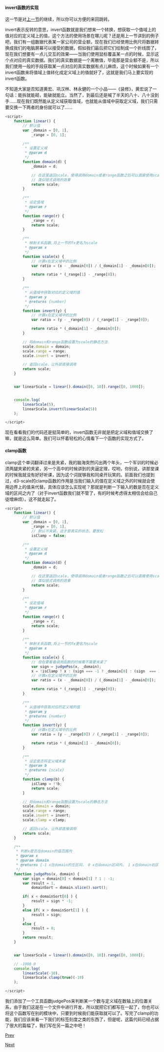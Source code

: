 #### invert函数的实现

这一节是对[上一节](README.md)的继续，所以你可以方便的来回跳转。

invert表示反转的意思，invert函数就是我们想来一个转换，想获取一个值域上的值对应的定义域上的值，这个方法的使用场景在哪儿呢？还是用上一节讲到的例子吧，我们有一组数据代表某一家公司的营业额，现在我们已经使用比例尺将数据转换成我们的电脑屏幕可以接受的数据，假如我们最后把它们绘制成一个折线图了，现在我们想要有一点儿交互的效果——当我们使用鼠标覆盖某一点的时候，显示这个点对应的真实数据。我们的真实数据是一个离散值，毕竟那是营业额不是，所以我们使用一般的手段获取某一点对应的真实数据有点儿麻烦，这个时候如果有一个invert函数来将值域上值转化成定义域上的值就好了，这就是我们马上要实现的invert函数。

不知道大家是否知道黄宏、巩汉林、林永健的一个小品——《装修》，黄宏说了一句话：能拆就能砌，能破就能立。当然了，到最后还是喊了半天的八十、八十没到手……现在我们既然能从定义域获取值域，也就能从值域中获取定义域，我们只需要交换一下两者的身份就可以了……

```Javascript
<script>
    function linear() {
        // 默认值
        var _domain = [0, 1],
            _range = [0, 1];

        /**
         * 设置定义域
         * @param d
         */
        function domain(d) {
            _domain = d;

            // 在这里返回scale，使得调用domain或者range函数之后可以直接使用scale函数来求解
            // 类似链式调用的效果
            return scale;
        }

        /**
         * 设定值域
         * @param r
         */
        function range(r) {
            _range = r;
            return scale;
        }

        /**
         * 映射关系函数,将上一节的fx更名为scale
         * @param x
         */
        function scale(x) {
            // 计算x在定义域中的比例
            var ratio = (x - _domain[0]) / (_domain[1] - _domain[0]);

            return ratio * (_range[1] - _range[0]);
        }

        /**
         * 从值域中获取对应的定义域的值
         * @param y
         * @returns {number}
         */
        function invert(y) {
            // 计算x在定义域中的比例
            var ratio = (y - _range[0]) / (_range[1] - _range[0]);

            return ratio * (_domain[1] - _domain[0]);
        }

        // 将domain和range函数设置为scale的静态方法
        scale.domain = domain;
        scale.range = range;
        scale.invert = invert;

        // 返回scale，让外部直接调用
        return scale;
    }


    var linearScale = linear().domain([0, 10]).range([0, 1000]);


    console.log(
        linearScale(5),
        linearScale.invert(linearScale(5))
    );

</script>
```

现在看看我们的代码还是挺简单的，invert函数无非就是把定义域和值域交换了嘛，就是这么简单。我们可以怀着轻松的心情看下一个函数的实现方式了。


#### clamp函数

clamp这个单词翻译过来是夹紧，我的脑海突然闪出两个年头，一个军训的时候必须两腿夹紧的夹紧，另一个高中的时候讲到的夹逼定理，哎哟，你别说，讲那堂课的时候我就没有好好听课，因为这个词就够我和同桌开玩笑的。前面我们也提到过，d3-scale的clamp函数的作用是当我们输入的值在定义域之外的时候就会使用边界上的值来代替。具体应该怎么实现呢？那就是判断一下输入的数是否在定义域的区间之内了（对于invert函数我们就不管了，有的时候考虑得太相信会给自己徒增麻烦）。这不就走起了。

```Javascript
<script>
    function linear() {
        // 默认值
        var _domain = [0, 1],
            _range = [0, 1],
            // 默认不夹紧，这才是真实的状态，要放松
            isClamp = false;

        /**
         * 设置定义域
         * @param d
         */
        function domain(d) {
            _domain = d;

            // 在这里返回scale，使得调用domain或者range函数之后可以直接使用scale函数来求解
            // 类似链式调用的效果
            return scale;
        }

        /**
         * 设定值域
         * @param r
         */
        function range(r) {
            _range = r;
            return scale;
        }

        /**
         * 映射关系函数,将上一节的fx更名为scale
         * @param x
         */
        function scale(x) {
            // 现在要看看调用函数的时候需不需要夹紧了
            var sign = judgePos(x, _domain);
            x = !isClamp ? x : (sign === -1 ? _domain[0] : (sign  === 1 ? _domain[1] : x));
            // 计算x在定义域中的比例
            var ratio = (x - _domain[0]) / (_domain[1] - _domain[0]);

            return ratio * (_range[1] - _range[0]);
        }

        /**
         * 从值域中获取对应的定义域的值
         * @param y
         * @returns {number}
         */
        function invert(y) {
            // 计算x在定义域中的比例
            var ratio = (y - _range[0]) / (_range[1] - _range[0]);

            return ratio * (_domain[1] - _domain[0]);
        }

        /**
         * 设定是否将定义域夹紧
         * @param b
         * @returns {scale}
         */
        function clamp(b) {
            isClamp = !!b;
            return scale;
        }

        // 将domain和range函数设置为scale的静态方法
        scale.domain = domain;
        scale.range = range;
        scale.invert = invert;
        scale.clamp = clamp;

        // 返回scale，让外部直接调用
        return scale;
    }

    /**
     * 判断x是否在domain的值范围内
     * @param x
     * @param domain
     * @returns {-1 x在domain的左区间， 0 x在domain区间内， 1 x在domain右区间}
     */
    function judgePos(x, domain) {
        var sign = domain[0] < domain[1] ? 1 : -1;
        var result = 1,
            domainSort = domain.slice().sort();

        if( x < domainSort[0] ) {
            result = sign * -1;
        }
        else if( x > domainSort[1] ) {
            result = sign;
        }
        else {
            result = 0;
        }
        return result;
    }


    var linearScale = linear().domain([0, 10]).range([0, 1000]);

    // -1000 0
    console.log(
        linearScale(-10),
        linearScale.clamp(true)(-10)
    );

</script>
```

我们添加了一个工具函数judgePos来判断某一个数与定义域在数轴上的位置关系，由于我们这是在一个文件中进行开发，所以就把它们都写在一起了，你也可以将这个函数写在别的模块中，只要到时候我们能获取就可以了。写完了clamp的功能，我们应该来看一下我们的标签刻度之类的东西了，但是呢，这篇代码已经占据了很大的篇幅了，我们写在另一篇之中吧！


[Prev](./README.md)

[Next](linear_2.md)













